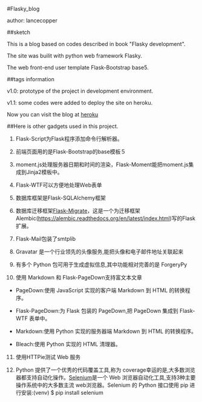 #Flasky_blog

author: lancecopper


##sketch

This is a blog based on codes described in book "Flasky development".

The site was builit with python web framework Flasky.

The web front-end user template Flask-Bootstrap base5.


##tags information

v1.0: prototype of the project in development environment.

v1.1: some codes were added to deploy the site on heroku.

Now you can visit the blog at [heroku](https://lance-flasky-blog.herokuapp.com.)


##Here is other gadgets used in this project.

1. Flask-Script为Flask程序添加命令行解析器。

2. 前端页面用的是Flask-Bootstrap的base模板５

3. moment.js处理服务器日期和时间的渲染，Flask-Moment能把moment.js集成到Jinja2模板中。

4. Flask-WTF可以方便地处理Ｗeb表单

5. 数据库框架是Flask-SQLAlchemy框架

6. 数据库迁移框架[Flask-Migrate](http://flask-migrate.readthedocs.org/en/latest/)，这是一个为迁移框架Alembic(https://alembic.readthedocs.org/en/latest/index.html)写的Flask扩展。

7. Flask-Mail包装了smtplib

8. Gravatar 是一个行业领先的头像服务,能把头像和电子邮件地址关联起来

9. 有多个 Python 包可用于生成虚拟信息,其中功能相对完善的是 ForgeryPy

10. 使用 Markdown 和 Flask-PageDown支持富文本文章

* PageDown:使用 JavaScript 实现的客户端 Markdown 到 HTML 的转换程序。

* Flask-PageDown:为 Flask 包装的 PageDown,把 PageDown 集成到 Flask-WTF 表单中。

* Markdown:使用 Python 实现的服务器端 Markdown 到 HTML 的转换程序。

* Bleach:使用 Python 实现的 HTML 清理器。

11. 使用HTTPie测试 Web 服务

12. Python 提供了一个优秀的代码覆盖工具,称为 coverage幸运的是,大多数浏览器都支持自动化操作。[Selenium](http://www.seleniumhq.org/)是一个 Web 浏览器自动化工具,支持3种主要操作系统中的大多数主流 web浏览器。Selenium 的 Python 接口使用 pip 进行安装:(venv) $ pip install selenium

